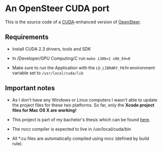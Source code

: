 # An OpenSteer CUDA port #

This is the source code of a [CUDA](http://www.nvidia.com/object/cuda_home.html)-enhanced version of [OpenSteer](http://opensteer.sf.net).

## Requirements ##

* Install CUDA 2.3 drivers, tools and SDK

* In /Developer/GPU Computing/C run `make i386=1 x86_64=0`

* Make sure to run the Application with the `LD_LIBRARY_PATH` environment variable set to `/usr/local/cuda/lib`

## Important notes ##

* As I don't have any Windows or Linux computers I wasn't able to update the project files for these two platforms. So far, only the **Xcode project files for Mac OS X are working!**

* This project is part of my bachelor's thesis which can be found [here](http://www.stiefels.net/wp-content/uploads/2009/08/Parallelizing-the-OpenSteer-toolkit-using-GPUs.pdf).

* The *nvcc* compiler is expected to live in /usr/local/cuda/bin

* All \*.cu files are automatically compiled using *nvcc* (defined by build rule).
